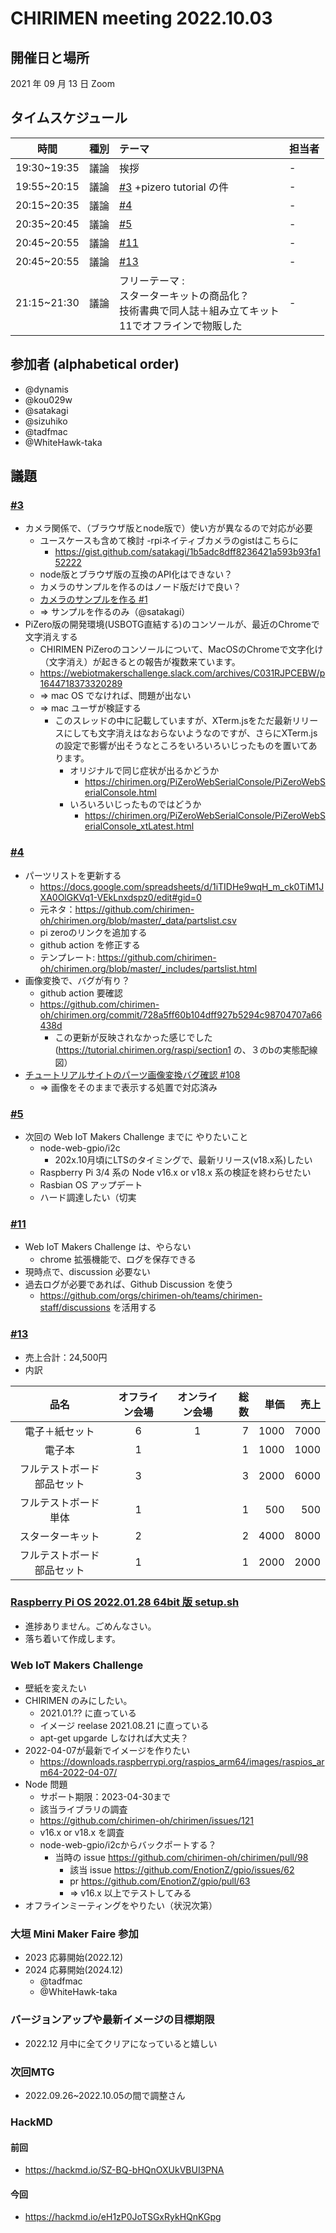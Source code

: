 # CHIRIMEN meeting 2022.10.03

## 開催日と場所

2021 年 09 月 13 日 Zoom

## タイムスケジュール

|    時間     | 種別 | テーマ                                                                                                    | 担当者 |
| :---------: | :--: | :-------------------------------------------------------------------------------------------------------- | :----- |
| 19:30~19:35 | 議論 | 挨拶                                                                                                      | -      |
| 19:55~20:15 | 議論 | [#3](https://github.com/chirimen-oh/meeting/issues/3) +pizero tutorial の件                               | -      |
| 20:15~20:35 | 議論 | [#4](https://github.com/chirimen-oh/meeting/issues/4)                                                     | -      |
| 20:35~20:45 | 議論 | [#5](https://github.com/chirimen-oh/meeting/issues/5)                                                     | -      |
| 20:45~20:55 | 議論 | [#11](https://github.com/chirimen-oh/meeting/issues/11)                                                   | -      |
| 20:45~20:55 | 議論 | [#13](https://github.com/chirimen-oh/meeting/issues/13)                                                   | -      |
| 21:15~21:30 | 議論 | フリーテーマ :<br> スターターキットの商品化？<br>技術書典で同人誌＋組み立てキット<br>11でオフラインで物販した | -      |

## 参加者 (alphabetical order)

- @dynamis
- @kou029w
- @satakagi
- @sizuhiko
- @tadfmac
- @WhiteHawk-taka

## 議題
### [#3](https://github.com/chirimen-oh/meeting/issues/3)
- カメラ関係で、（ブラウザ版とnode版で）使い方が異なるので対応が必要
    - ユースケースも含めて検討
    -rpiネイティブカメラのgistはこちらに
        - https://gist.github.com/satakagi/1b5adc8dff8236421a593b93fa152222
    - node版とブラウザ版の互換のAPI化はできない？
    - カメラのサンプルを作るのはノード版だけで良い？
    - [ カメラのサンプルを作る #1 ](https://github.com/chirimen-oh/tutorial.chirimen.org/issues/1)
    - => サンプルを作るのみ（@satakagi）
- PiZero版の開発環境(USBOTG直結する)のコンソールが、最近のChromeで文字消えする
    - CHIRIMEN PiZeroのコンソールについて、MacOSのChromeで文字化け（文字消え）が起きるとの報告が複数来ています。
    - https://webiotmakerschallenge.slack.com/archives/C031RJPCEBW/p1644718373320289
    - => mac OS でなければ、問題が出ない
    - => mac ユーザが検証する
        - このスレッドの中に記載していますが、XTerm.jsをただ最新リリースにしても文字消えはなおらないようなのですが、さらにXTerm.jsの設定で影響が出そうなところをいろいろいじったものを置いてあります。
            - オリジナルで同じ症状が出るかどうか
                - https://chirimen.org/PiZeroWebSerialConsole/PiZeroWebSerialConsole.html
            - いろいろいじったものではどうか
                - https://chirimen.org/PiZeroWebSerialConsole/PiZeroWebSerialConsole_xtLatest.html

### [#4](https://github.com/chirimen-oh/meeting/issues/4)
- パーツリストを更新する
    - https://docs.google.com/spreadsheets/d/1iTIDHe9wqH_m_ck0TiM1JXA0OlGKVq1-VEkLnxdspz0/edit#gid=0
    - 元ネタ：https://github.com/chirimen-oh/chirimen.org/blob/master/_data/partslist.csv
    - pi zeroのリンクを追加する
    - github action を修正する
    - テンプレート: https://github.com/chirimen-oh/chirimen.org/blob/master/_includes/partslist.html
- 画像変換で、バグが有り？
    - github action 要確認
    - https://github.com/chirimen-oh/chirimen.org/commit/728a5ff60b104dff927b5294c98704707a66438d
        - この更新が反映されなかった感じでした(https://tutorial.chirimen.org/raspi/section1 の、３のbの実態配線図）
- [ チュートリアルサイトのパーツ画像変換バグ確認 #108 ](https://github.com/chirimen-oh/chirimen.org/issues/108)
    - => 画像をそのままで表示する処置で対応済み

### [#5](https://github.com/chirimen-oh/meeting/issues/5)
- 次回の Web IoT Makers Challenge までに やりたいこと
    - node-web-gpio/i2c
        - 202x.10月頃にLTSのタイミングで、最新リリース(v18.x系)したい
    - Raspberry Pi 3/4 系の Node v16.x or v18.x 系の検証を終わらせたい
    - Rasbian OS アップデート
    - ハード調達したい（切実

### [#11](https://github.com/chirimen-oh/meeting/issues/11)
- Web IoT Makers Challenge は、やらない
    - chrome 拡張機能で、ログを保存できる
- 現時点で、discussion 必要ない
- 過去ログが必要であれば、Github Discussion を使う
    - https://github.com/orgs/chirimen-oh/teams/chirimen-staff/discussions を活用する

### [#13](https://github.com/chirimen-oh/meeting/issues/13)
- 売上合計：24,500円
- 内訳

|	品名	|	オフライン会場	|	オンライン会場	|	総数	|	単価	|	売上	|
|	:----:	|	:----:	|	:----:	|	----:	|	----:	|	----:	|
|	電子＋紙セット	|	6	|	1	|	7	|	1000	|	7000	|
|	電子本	|	1	|		|	1	|	1000	|	1000	|
|	フルテストボード部品セット	|	3	|		|	3	|	2000	|	6000	|
|	フルテストボード単体	|	1	|		|	1	|	500	|	500	|
|	スターターキット	|	2	|		|	2	|	4000	|	8000	|
|	フルテストボード部品セット	|	1	|		|	1	|	2000	|	2000	|

### [Raspberry Pi OS 2022.01.28 64bit 版 setup.sh](https://github.com/chirimen-oh/chirimen/issues/118) 
- 進捗ありません。ごめんなさい。
- 落ち着いて作成します。

### Web IoT Makers Challenge
- 壁紙を変えたい
- CHIRIMEN のみにしたい。
    - 2021.01.?? に直っている
    - イメージ reelase 2021.08.21 に直っている
    - apt-get upgarde しなければ大丈夫？
- 2022-04-07が最新でイメージを作りたい
    - https://downloads.raspberrypi.org/raspios_arm64/images/raspios_arm64-2022-04-07/
- Node 問題
    - サポート期限：2023-04-30まで
    - 該当ライブラリの調査
    - https://github.com/chirimen-oh/chirimen/issues/121
    - v16.x or v18.x を調査
    - node-web-gpio/i2cからバックポートする？
        - 当時の issue https://github.com/chirimen-oh/chirimen/pull/98
            - 該当 issue https://github.com/EnotionZ/gpio/issues/62
            - pr https://github.com/EnotionZ/gpio/pull/63
            - => v16.x 以上でテストしてみる
- オフラインミーティングをやりたい（状況次第）

### 大垣 Mini Maker Faire 参加
- 2023 応募開始(2022.12)
- 2024 応募開始(2024.12)
    - @tadfmac
    - @WhiteHawk-taka

### バージョンアップや最新イメージの目標期限
- 2022.12 月中に全てクリアになっていると嬉しい

### 次回MTG
- 2022.09.26~2022.10.05の間で調整さん

### HackMD
#### 前回
* https://hackmd.io/SZ-BQ-bHQnOXUkVBUI3PNA

#### 今回
* https://hackmd.io/eH1zP0JoTSGxRykHQnKGpg
